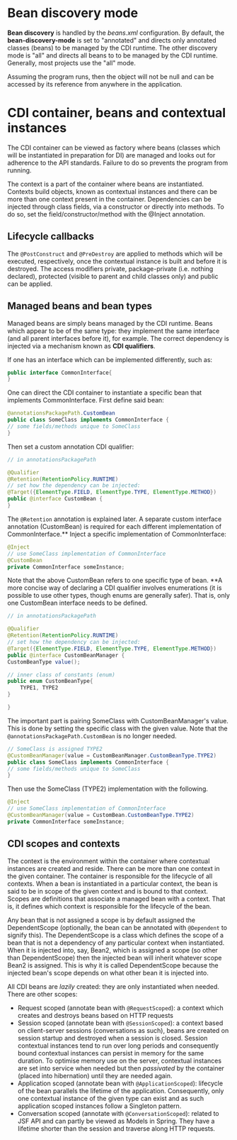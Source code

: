 # Bean discovery mode

__Bean discovery__ is handled by the _beans.xml_ configuration. By default, the __bean-discovery-mode__ is
set to "annotated" and directs only annotated classes (beans) to be managed by the CDI runtime. The other discovery
mode is "all" and directs all beans to to be managed by the CDI runtime. Generally, most projects use the "all"
mode.

Assuming the program runs, then the object will not be null and can be accessed by its reference from anywhere in the application.

# CDI container, beans and contextual instances

The CDI container can be viewed as factory where beans (classes which will be instantiated in preparation for DI) are managed and looks out for adherence to the API standards. Failure to do so prevents the program from running.

The context is a part of the container where beans are instantiated. Contexts build objects, known as contextual instances and there can be more than one context present in the container. Dependencies can be injected through class fields, via a constructor or directly into methods. To do so, set the field/constructor/method with the @Inject annotation.

## Lifecycle callbacks

The ```@PostConstruct``` and ```@PreDestroy``` are applied to methods which will be executed, respectively, once the contextual instance is built and before it is destroyed. The access modifiers private, package-private (i.e. nothing declared), protected (visible to parent and child classes only) and public can be applied.

## Managed beans and bean types

Managed beans are simply beans managed by the CDI runtime. Beans which appear to be of the same type: they implement the same interface (and all parent interfaces before it), for example. The correct dependency is injected via a mechanism known as __CDI qualifiers__.

If one has an interface which can be implemented differently, such as:

```java
public interface CommonInterface{
}
```

One can direct the CDI container to instantiate a specific bean that implements CommonInterface. First define said bean:

```java
@annotationsPackagePath.CustomBean
public class SomeClass implements CommonInterface {
// some fields/methods unique to SomeClass
}
```

Then set a custom annotation CDI qualifier:

```java
// in annotationsPackagePath

@Qualifier
@Retention(RetentionPolicy.RUNTIME)
// set how the dependency can be injected:
@Target({ElementType.FIELD, ElementType.TYPE, ElementType.METHOD})
public @interface CustomBean {
}
```

The ```@Retention``` annotation is explained later. A separate custom interface annotation (CustomBean) is required for each different implementation of CommonInterface.** Inject a specific implementation of CommonInterface:

```java
@Inject
// use SomeClass implementation of CommonInterface
@CustomBean
private CommonInterface someInstance;
```

Note that the above CustomBean refers to one specific type of bean. **A more concise way of declaring a CDI qualifier involves enumerations (it is possible to use other types, though enums are generally safer). That is, only one CustomBean interface needs to be defined.

```java
// in annotationsPackagePath

@Qualifier
@Retention(RetentionPolicy.RUNTIME)
// set how the dependency can be injected:
@Target({ElementType.FIELD, ElementType.TYPE, ElementType.METHOD})
public @interface CustomBeanManager {
CustomBeanType value();

// inner class of constants (enum)
public enum CustomBeanType{
    TYPE1, TYPE2
}

}
```

The important part is pairing SomeClass with CustomBeanManager's value. This is done by setting the specific class with the given value. Note that the ```@annotationsPackagePath.CustomBean``` is no longer needed.

```java
// SomeClass is assigned TYPE2
@CustomBeanManager(value = CustomBeanManager.CustomBeanType.TYPE2)
public class SomeClass implements CommonInterface {
// some fields/methods unique to SomeClass
}
```

Then use the SomeClass (TYPE2) implementation with the following.

```java
@Inject
// use SomeClass implementation of CommonInterface
@CustomBeanManager(value = CustomBean.CustomBeanType.TYPE2)
private CommonInterface someInstance;
```

## CDI scopes and contexts

The context is the environment within the container where contextual instances are created and reside. There can be more than one context in the given container. The container is responsible for the lifecycle of all contexts. When a bean is instantiated in a particular context, the bean is said to be in scope of the given context and is bound to that context. Scopes are definitions that associate a managed bean with a context. That is, it defines which context is responsible for the lifecycle of the bean.

Any bean that is not assigned a scope is by default assigned the DependentScope (optionally, the bean can be annotated with ```@Dependent``` to signify this). The DependentScope is a class which defines the scope of a bean that is not a dependency of any particular context when instantiated. When it is injected into, say, Bean2, which is assigned a scope (so other than DependentScope) then the injected bean will inherit whatever scope Bean2 is assigned. This is why it is called DependentScope because the injected bean's scope depends on what other bean it is injected into.

All CDI beans are <i>lazily</i> created: they are only instantiated when needed. There are other scopes:

+ Request scoped (annotate bean with ```@RequestScoped```): a context which creates and destroys beans based on HTTP requests
+ Session scoped (annotate bean with ```@SessionScoped```): a context based on client-server sessions (conversations as such), beans are created on session startup and destroyed when a session is closed. Session contextual instances tend to run over long periods and consequently bound contextual instances can persist in memory for the same duration. To optimise memory use on the server, contextual instances are set into service when needed but then _passivated_ by the container (placed into hibernation) until they are needed again.
+ Application scoped (annotate bean with ```@ApplicationScoped```): lifecycle of the bean parallels the lifetime of the application. Consequently, only one contextual instance of the given type can exist and as such application scoped instances follow a Singleton pattern.
+ Conversation scoped (annotate with ```@ConversationScoped```): related to JSF API and can partly be viewed as Models in Spring. They have a lifetime shorter than the session and traverse along HTTP requests.
